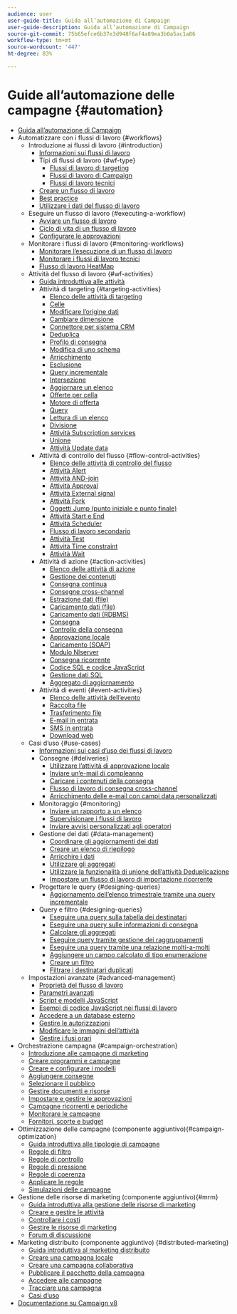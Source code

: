 ```yaml
---
audience: user
user-guide-title: Guida all’automazione di Campaign
user-guide-description: Guida all’automazione di Campaign
source-git-commit: 75b65efce6b37e3d948f6af4a89ea3b0a5ac1a86
workflow-type: tm+mt
source-wordcount: '447'
ht-degree: 83%

---
```



# Guide all’automazione delle campagne {#automation}

+ [Guida all’automazione di Campaign](home.md)
+ Automatizzare con i flussi di lavoro {#workflows}
   + Introduzione ai flussi di lavoro {#introduction}
      + [Informazioni sui flussi di lavoro](workflow/about-workflows.md)
      + Tipi di flussi di lavoro {#wf-type}
         + [Flussi di lavoro di targeting](workflow/targeting-workflows.md)
         + [Flussi di lavoro di Campaign](workflow/campaign-workflows.md)
         + [Flussi di lavoro tecnici](workflow/technical-workflows.md)
      + [Creare un flusso di lavoro](workflow/build-a-workflow.md)
      + [Best practice](workflow/workflow-best-practices.md)
      + [Utilizzare i dati del flusso di lavoro](workflow/use-workflow-data.md)
   + Eseguire un flusso di lavoro {#executing-a-workflow}
      + [Avviare un flusso di lavoro](workflow/start-a-workflow.md)
      + [Ciclo di vita di un flusso di lavoro](workflow/workflow-life-cycle.md)
      + [Configurare le approvazioni](workflow/define-approvals.md)
   + Monitorare i flussi di lavoro {#monitoring-workflows}
      + [Monitorare l’esecuzione di un flusso di lavoro](workflow/monitor-workflow-execution.md)
      + [Monitorare i flussi di lavoro tecnici](workflow/monitor-technical-workflows.md)
      + [Flusso di lavoro HeatMap](workflow/heatmap.md)
   + Attività del flusso di lavoro {#wf-activities}
      + [Guida introduttiva alle attività](workflow/activities.md)
      + Attività di targeting {#targeting-activities}
         + [Elenco delle attività di targeting](workflow/targeting-activities.md)
         + [Celle](workflow/cells.md)
         + [Modificare l’origine dati](workflow/change-data-source.md)
         + [Cambiare dimensione](workflow/change-dimension.md)
         + [Connettore per sistema CRM](workflow/crm-connector.md)
         + [Deduplica](workflow/deduplication.md)
         + [Profilo di consegna](workflow/delivery-outline.md)
         + [Modifica di uno schema](workflow/edit-schema.md)
         + [Arricchimento](workflow/enrichment.md)
         + [Esclusione](workflow/exclusion.md)
         + [Query incrementale](workflow/incremental-query.md)
         + [Intersezione](workflow/intersection.md)
         + [Aggiornare un elenco](workflow/list-update.md)
         + [Offerte per cella](workflow/offers-by-cell.md)
         + [Motore di offerta](workflow/offer-engine.md)
         + [Query](workflow/query.md)
         + [Lettura di un elenco](workflow/read-list.md)
         + [Divisione](workflow/split.md)
         + [Attività Subscription services](workflow/subscription-services.md)
         + [Unione](workflow/union.md)
         + [Attività Update data](workflow/update-data.md)
      + Attività di controllo del flusso {#flow-control-activities}
         + [Elenco delle attività di controllo del flusso](workflow/flow-control-activities.md)
         + [Attività Alert](workflow/alert.md)
         + [Attività AND-join](workflow/and-join.md)
         + [Attività Approval](workflow/approval.md)
         + [Attività External signal](workflow/external-signal.md)
         + [Attività Fork](workflow/fork.md)
         + [Oggetti Jump (punto iniziale e punto finale)](workflow/jump--start-point-and-end-point-.md)
         + [Attività Start e End](workflow/start-and-end.md)
         + [Attività Scheduler](workflow/scheduler.md)
         + [Flusso di lavoro secondario](workflow/sub-workflow.md)
         + [Attività Test](workflow/test.md)
         + [Attività Time constraint](workflow/time-constraint.md)
         + [Attività Wait](workflow/wait.md)
      + Attività di azione {#action-activities}
         + [Elenco delle attività di azione](workflow/action-activities.md)
         + [Gestione dei contenuti](workflow/content-management.md)
         + [Consegna continua](workflow/continuous-delivery.md)
         + [Consegne cross-channel](workflow/cross-channel-deliveries.md)
         + [Estrazione dati (file)](workflow/extraction--file-.md)
         + [Caricamento dati (file)](workflow/data-loading--file-.md)
         + [Caricamento dati (RDBMS)](workflow/data-loading--rdbms-.md)
         + [Consegna](workflow/delivery.md)
         + [Controllo della consegna](workflow/delivery-control.md)
         + [Approvazione locale](workflow/local-approval.md)
         + [Caricamento (SOAP)](workflow/loading-soap.md)
         + [Modulo Nlserver](workflow/nlserver-module.md)
         + [Consegna ricorrente](workflow/recurring-delivery.md)
         + [Codice SQL e codice JavaScript](workflow/sql-code-and-javascript-code.md)
         + [Gestione dati SQL](workflow/sql-data-management.md)
         + [Aggregato di aggiornamento](workflow/update-aggregate.md)
      + Attività di eventi {#event-activities}
         + [Elenco delle attività dell’evento](workflow/event-activities.md)
         + [Raccolta file](workflow/file-collector.md)
         + [Trasferimento file](workflow/file-transfer.md)
         + [E-mail in entrata](workflow/inbound-emails.md)
         + [SMS in entrata](workflow/inbound-sms.md)
         + [Download web](workflow/web-download.md)
   + Casi d’uso {#use-cases}
      + [Informazioni sui casi d’uso dei flussi di lavoro](workflow/workflow-use-cases.md)
      + Consegne {#deliveries}
         + [Utilizzare l’attività di approvazione locale](workflow/local-approval-activity.md)
         + [Inviare un’e-mail di compleanno](workflow/send-a-birthday-email.md)
         + [Caricare i contenuti della consegna](workflow/load-delivery-content.md)
         + [Flusso di lavoro di consegna cross-channel](workflow/cross-channel-delivery-workflow.md)
         + [Arricchimento delle e-mail con campi data personalizzati](workflow/email-enrichment-with-custom-date-fields.md)
      + Monitoraggio {#monitoring}
         + [Inviare un rapporto a un elenco](workflow/send-a-report-to-a-list.md)
         + [Supervisionare i flussi di lavoro](workflow/workflow-supervision.md)
         + [Inviare avvisi personalizzati agli operatori](workflow/send-alerts-to-operators.md)
      + Gestione dei dati {#data-management}
         + [Coordinare gli aggiornamenti dei dati](workflow/coordinate-data-updates.md)
         + [Creare un elenco di riepilogo](workflow/create-a-summary-list.md)
         + [Arricchire i dati](workflow/enrich-data.md)
         + [Utilizzare gli aggregati](workflow/using-aggregates.md)
         + [Utilizzare la funzionalità di unione dell’attività Deduplicazione](workflow/deduplication-merge.md)
         + [Impostare un flusso di lavoro di importazione ricorrente](workflow/recurring-import-workflow.md)
      + Progettare le query {#designing-queries}
         + [Aggiornamento dell’elenco trimestrale tramite una query incrementale](workflow/quarterly-list-update.md)
      + Query e filtro {#designing-queries}
         + [Eseguire una query sulla tabella dei destinatari](workflow/querying-recipient-table.md)
         + [Eseguire una query sulle informazioni di consegna](workflow/query-delivery-info.md)
         + [Calcolare gli aggregati](workflow/compute-aggregates.md)
         + [Eseguire query tramite gestione dei raggruppamenti](workflow/query-grouping-management.md)
         + [Eseguire una query tramite una relazione molti-a-molti](workflow/query-many-to-many-relationship.md)
         + [Aggiungere un campo calcolato di tipo enumerazione](workflow/adding-enumeration-type-calculated-field.md)
         + [Creare un filtro](workflow/create-a-filter.md)
         + [Filtrare i destinatari duplicati](workflow/filter-duplicated-recipients.md)
   + Impostazioni avanzate {#advanced-management}
      + [Proprietà del flusso di lavoro](workflow/workflow-properties.md)
      + [Parametri avanzati](workflow/advanced-parameters.md)
      + [Script e modelli JavaScript](workflow/javascript-scripts-and-templates.md)
      + [Esempi di codice JavaScript nei flussi di lavoro](workflow/javascript-in-workflows.md)
      + [Accedere a un database esterno](workflow/accessing-an-external-database--fda-.md)
      + [Gestire le autorizzazioni](workflow/managing-rights.md)
      + [Modificare le immagini dell’attività](workflow/change-activity-images.md)
      + [Gestire i fusi orari](workflow/managing-time-zones.md)
+ Orchestrazione campagna {#campaign-orchestration}
   + [Introduzione alle campagne di marketing](campaigns/set-up-campaigns.md)
   + [Creare programmi e campagne](campaigns/marketing-campaign-create.md)
   + [Creare e configurare i modelli](campaigns/marketing-campaign-templates.md)
   + [Aggiungere consegne](campaigns/marketing-campaign-deliveries.md)
   + [Selezionare il pubblico](campaigns/marketing-campaign-target.md)
   + [Gestire documenti e risorse](campaigns/marketing-campaign-assets.md)
   + [Impostare e gestire le approvazioni](campaigns/marketing-campaign-approval.md)
   + [Campagne ricorrenti e periodiche](campaigns/recurring-periodic-campaigns.md)
   + [Monitorare le campagne](campaigns/marketing-campaign-monitoring.md)
   + [Fornitori, scorte e budget](campaigns/providers--stocks-and-budgets.md)
+ Ottimizzazione delle campagne (componente aggiuntivo){#campaign-optimization}
   + [Guida introduttiva alle tipologie di campagne](campaign-opt/campaign-typologies.md)
   + [Regole di filtro](campaign-opt/filtering-rules.md)
   + [Regole di controllo](campaign-opt/control-rules.md)
   + [Regole di pressione](campaign-opt/pressure-rules.md)
   + [Regole di coerenza](campaign-opt/consistency-rules.md)
   + [Applicare le regole](campaign-opt/apply-rules.md)
   + [Simulazioni delle campagne](campaign-opt/campaign-simulations.md)
+ Gestione delle risorse di marketing (componente aggiuntivo){#mrm}
   + [Guida introduttiva alla gestione delle risorse di marketing](mrm/about-marketing-resource-management.md)
   + [Creare e gestire le attività](mrm/creating-and-managing-tasks.md)
   + [Controllare i costi](mrm/controlling-costs.md)
   + [Gestire le risorse di marketing](mrm/managing-marketing-resources.md)
   + [Forum di discussione](mrm/discussion-forums.md)
+ Marketing distribuito (componente aggiuntivo) {#distributed-marketing}
   + [Guida introduttiva al marketing distribuito](distributed-marketing/about-distributed-marketing.md)
   + [Creare una campagna locale](distributed-marketing/creating-a-local-campaign.md)
   + [Creare una campagna collaborativa](distributed-marketing/creating-a-collaborative-campaign.md)
   + [Pubblicare il pacchetto della campagna](distributed-marketing/publishing-the-campaign-package.md)
   + [Accedere alle campagne](distributed-marketing/accessing-campaigns.md)
   + [Tracciare una campagna](distributed-marketing/tracking-a-campaign.md)
   + [Casi d’uso](distributed-marketing/examples.md)
+ [Documentazione su Campaign v8](https://experienceleague.adobe.com/docs/campaign/campaign-v8/campaign-home.html?lang=it)